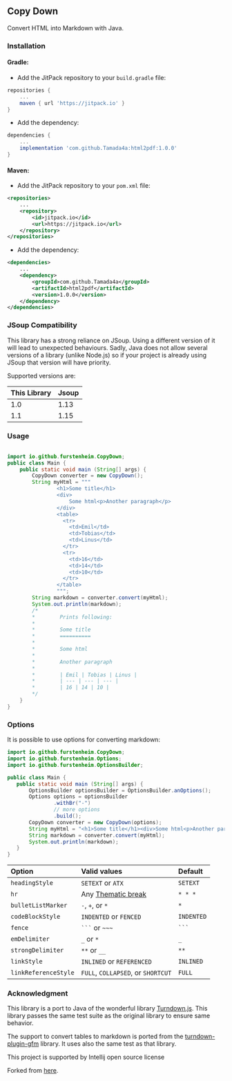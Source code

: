 ## Copy Down
Convert HTML into Markdown with Java.

### Installation
#### Gradle:
- Add the JitPack repository to your `build.gradle` file:
```gradle
repositories {
    ...
    maven { url 'https://jitpack.io' }
}
```
- Add the dependency:
```gradle
dependencies {
    ...
    implementation 'com.github.Tamada4a:html2pdf:1.0.0'
}
```

#### Maven:
- Add the JitPack repository to your `pom.xml` file:
```xml
<repositories>
    ...
    <repository>
        <id>jitpack.io</id>
        <url>https://jitpack.io</url>
    </repository>
</repositories>
```
- Add the dependency:
```xml
<dependencies>
    ...
    <dependency>
        <groupId>com.github.Tamada4a</groupId>
        <artifactId>html2pdf</artifactId>
        <version>1.0.0</version>
    </dependency>
</dependencies>
```

### JSoup Compatibility

This library has a strong reliance on JSoup. Using a different version of it will lead to unexpected behaviours. Sadly, Java does not allow several versions of a library (unlike Node.js) so if your project is already using JSoup that version will have priority. 

Supported versions are:

| This Library | Jsoup |
| ------------| --------| 
| 1.0  | 1.13 |
| 1.1 | 1.15 |


### Usage

```java

import io.github.furstenheim.CopyDown;
public class Main {
    public static void main (String[] args) {
        CopyDown converter = new CopyDown();
        String myHtml = """
                <h1>Some title</h1>
                <div>
                    Some html<p>Another paragraph</p>
                </div>
                <table>
                  <tr>
                    <td>Emil</td>
                    <td>Tobias</td>
                    <td>Linus</td>
                  </tr>
                  <tr>
                    <td>16</td>
                    <td>14</td>
                    <td>10</td>
                  </tr>
                </table>
                """;
        String markdown = converter.convert(myHtml);
        System.out.println(markdown);
        /*
        *        Prints following:
        *        
        *        Some title
        *        ==========
        *        
        *        Some html
        *        
        *        Another paragraph
        *        
        *        | Emil | Tobias | Linus |
        *        | --- | --- | --- |
        *        | 16 | 14 | 10 |
        */
    }
}
```

### Options

It is possible to use options for converting markdown:

```java
import io.github.furstenheim.CopyDown;
import io.github.furstenheim.Options;
import io.github.furstenheim.OptionsBuilder;

public class Main {
   public static void main (String[] args) {
       OptionsBuilder optionsBuilder = OptionsBuilder.anOptions();
       Options options = optionsBuilder
               .withBr("-")
               // more options
               .build();
       CopyDown converter = new CopyDown(options);
       String myHtml = "<h1>Some title</h1><div>Some html<p>Another paragraph</p></div>";
       String markdown = converter.convert(myHtml);
       System.out.println(markdown);
   }
}
```


| Option                | Valid values  | Default |
| :-------------------- | :------------ | :------ |
| `headingStyle`        | `SETEXT` or `ATX` | `SETEXT`  |
| `hr`                  | Any [Thematic break](http://spec.commonmark.org/0.27/#thematic-breaks) | `* * *` |
| `bulletListMarker`    | `-`, `+`, or `*` | `*` |
| `codeBlockStyle`      | `INDENTED` or `FENCED` | `INDENTED` |
| `fence`               | ` ``` ` or `~~~` | ` ``` ` |
| `emDelimiter`         | `_` or `*` | `_` |
| `strongDelimiter`     | `**` or `__` | `**` |
| `linkStyle`           | `INLINED` or `REFERENCED` | `INLINED` |
| `linkReferenceStyle`  | `FULL`, `COLLAPSED`, or `SHORTCUT` | `FULL` |


### Acknowledgment
This library is a port to Java of the wonderful library [Turndown.js](https://github.com/domchristie/turndown). This library passes the same test suite as the original library to ensure same behavior.

The support to convert tables to markdown is ported from the [turndown-plugin-gfm](https://github.com/mixmark-io/turndown-plugin-gfm) library. It uses also the same test as that library.

This project is supported by Intellij open source license

Forked from [here](https://github.com/tijder/copy-down).
